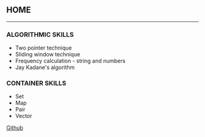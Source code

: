 ## HOME

------------------------------------------------------------------------------------------------------------------------------------------
### ALGORITHMIC SKILLS
* Two pointer technique
* Sliding window technique
* Frequency calculation - string and numbers 
* Jay Kadane's algorithm

### CONTAINER SKILLS
* Set
* Map
* Pair
* Vector

[Github](https://github.com/adist98)
